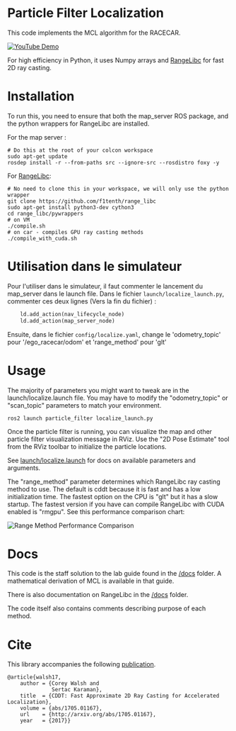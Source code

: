 # Particle Filter Localization

This code implements the MCL algorithm for the RACECAR. 

[![YouTube Demo](./media/thumb.jpg)](https://www.youtube.com/watch?v=-c_0hSjgLYw)

For high efficiency in Python, it uses Numpy arrays and [RangeLibc](https://github.com/f1tenth/range_libc) for fast 2D ray casting.

# Installation

To run this, you need to ensure that both the map_server ROS package, and the python wrappers for RangeLibc are installed.

For the map server :
```
# Do this at the root of your colcon workspace
sudo apt-get update
rosdep install -r --from-paths src --ignore-src --rosdistro foxy -y
```

For [RangeLibc](https://github.com/f1tenth/range_libc):

```
# No need to clone this in your workspace, we will only use the python wrapper
git clone https://github.com/f1tenth/range_libc
sudo apt-get install python3-dev cython3
cd range_libc/pywrappers
# on VM
./compile.sh
# on car - compiles GPU ray casting methods
./compile_with_cuda.sh
```

# Utilisation dans le simulateur
Pour l'utiliser dans le simulateur, il faut commenter le lancement du map_server dans le launch file. Dans le fichier ```launch/localize_launch.py```, commenter ces deux lignes (Vers la fin du fichier) :
```python
    ld.add_action(nav_lifecycle_node)
    ld.add_action(map_server_node)
```

Ensuite, dans le fichier ```config/localize.yaml```, change le 'odometry_topic' pour '/ego_racecar/odom' et 'range_method' pour 'glt'
# Usage

The majority of parameters you might want to tweak are in the launch/localize.launch file. You may have to modify the "odometry_topic" or "scan_topic" parameters to match your environment.

```
ros2 launch particle_filter localize_launch.py
```

Once the particle filter is running, you can visualize the map and other particle filter visualization message in RViz. Use the "2D Pose Estimate" tool from the RViz toolbar to initialize the particle locations.

See [launch/localize.launch](/particle_filter/launch/localize_launch.py) for docs on available parameters and arguments.

The "range_method" parameter determines which RangeLibc ray casting method to use. The default is cddt because it is fast and has a low initialization time. The fastest option on the CPU is "glt" but it has a slow startup. The fastest version if you have can compile RangeLibc with CUDA enabled is "rmgpu". See this performance comparison chart:

![Range Method Performance Comparison](./media/comparison.png)

# Docs

This code is the staff solution to the lab guide found in the [/docs](/particle_filter/docs) folder. A mathematical derivation of MCL is available in that guide.

There is also documentation on RangeLibc in the [/docs](/particle_filter/docs) folder.

The code itself also contains comments describing purpose of each method.

# Cite

This library accompanies the following [publication](http://arxiv.org/abs/1705.01167).

    @article{walsh17,
        author = {Corey Walsh and 
                  Sertac Karaman},
        title  = {CDDT: Fast Approximate 2D Ray Casting for Accelerated Localization},
        volume = {abs/1705.01167},
        url    = {http://arxiv.org/abs/1705.01167},
        year   = {2017}}
